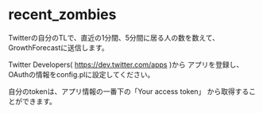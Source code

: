 recent_zombies
==============

Twitterの自分のTLで、直近の1分間、5分間に居る人の数を数えて、
GrowthForecastに送信します。

Twitter Developers( https://dev.twitter.com/apps )から
アプリを登録し、OAuthの情報をconfig.plに設定してください。

自分のtokenは、アプリ情報の一番下の「Your access token」
から取得することができます。
